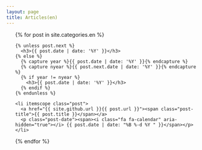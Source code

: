 ```yaml
---
layout: page
title: Articles(en)
---
```

<script type="text/javascript">
Hatena.Star.SiteConfig = {
  entryNodes: {
    'li.post': {
      uri: 'li.post a',
      title: 'span.post-title',
      container: 'p.post-date'
    }
  }
};
</script>

<ul class="posts">
  {% for post in site.categories.en %}

    {% unless post.next %}
      <h3>{{ post.date | date: '%Y' }}</h3>
    {% else %}
      {% capture year %}{{ post.date | date: '%Y' }}{% endcapture %}
      {% capture nyear %}{{ post.next.date | date: '%Y' }}{% endcapture %}
      {% if year != nyear %}
        <h3>{{ post.date | date: '%Y' }}</h3>
      {% endif %}
    {% endunless %}

    <li itemscope class="post">
      <a href="{{ site.github.url }}{{ post.url }}"><span class="post-title">{{ post.title }}</span></a>
      <p class="post-date"><span><i class="fa fa-calendar" aria-hidden="true"></i> {{ post.date | date: "%B %-d %Y " }}</span></p>
    </li>

  {% endfor %}
</ul>
